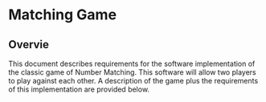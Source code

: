 # Matching Game

## Overvie
This document describes requirements for the software implementation of the classic game of Number Matching. This software will allow two players to play against each other. A description of the game plus the requirements of this implementation are provided below.
